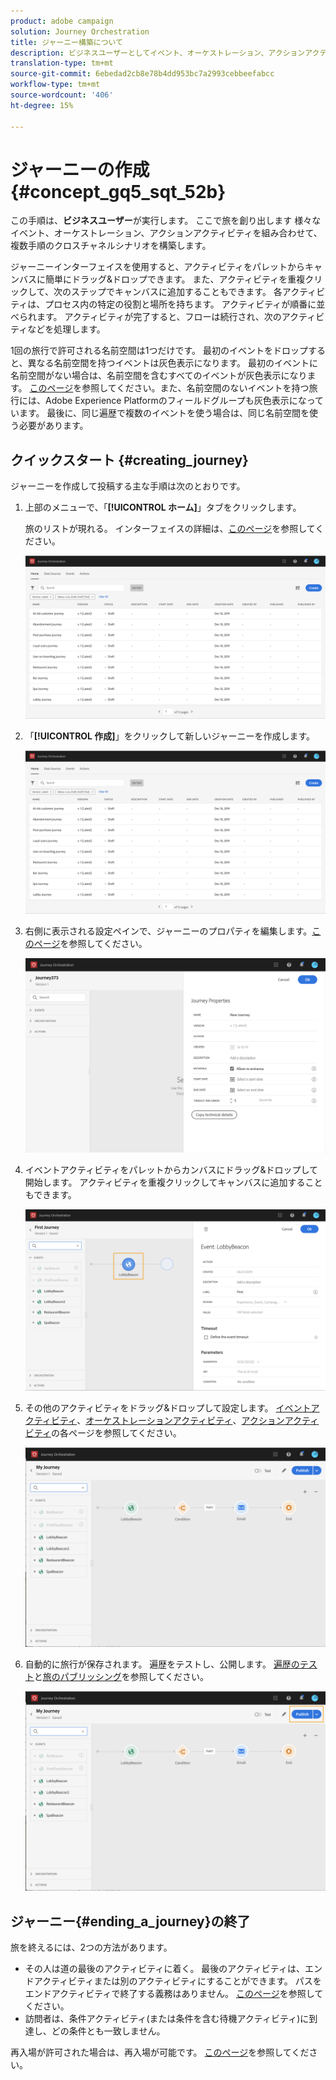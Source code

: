 ```yaml
---
product: adobe campaign
solution: Journey Orchestration
title: ジャーニー構築について
description: ビジネスユーザーとしてイベント、オーケストレーション、アクションアクティビティを組み合わせ、ジャーニーを構築する方法を学びます。
translation-type: tm+mt
source-git-commit: 6ebedad2cb8e78b4dd953bc7a2993cebbeefabcc
workflow-type: tm+mt
source-wordcount: '406'
ht-degree: 15%

---
```



# ジャーニーの作成 {#concept_gq5_sqt_52b}

この手順は、**ビジネスユーザー**&#x200B;が実行します。 ここで旅を創り出します 様々なイベント、オーケストレーション、アクションアクティビティを組み合わせて、複数手順のクロスチャネルシナリオを構築します。

ジャーニーインターフェイスを使用すると、アクティビティをパレットからキャンバスに簡単にドラッグ&amp;ドロップできます。 また、アクティビティを重複クリックして、次のステップでキャンバスに追加することもできます。 各アクティビティは、プロセス内の特定の役割と場所を持ちます。 アクティビティが順番に並べられます。 アクティビティが完了すると、フローは続行され、次のアクティビティなどを処理します。

1回の旅行で許可される名前空間は1つだけです。 最初のイベントをドロップすると、異なる名前空間を持つイベントは灰色表示になります。 最初のイベントに名前空間がない場合は、名前空間を含むすべてのイベントが灰色表示になります。 [このページ](../event/selecting-the-namespace.md)を参照してください。また、名前空間のないイベントを持つ旅行には、Adobe Experience Platformのフィールドグループも灰色表示になっています。 最後に、同じ遍歴で複数のイベントを使う場合は、同じ名前空間を使う必要があります。

## クイックスタート {#creating_journey}

ジャーニーを作成して投稿する主な手順は次のとおりです。

1. 上部のメニューで、「**[!UICONTROL ホーム]**」タブをクリックします。

   旅のリストが現れる。 インターフェイスの詳細は、[このページ](../building-journeys/using-the-journey-designer.md)を参照してください。

   ![](../assets/journey30.png)

1. 「**[!UICONTROL 作成]**」をクリックして新しいジャーニーを作成します。

   ![](../assets/journey31.png)

1. 右側に表示される設定ペインで、ジャーニーのプロパティを編集します。[このページ](../building-journeys/changing-properties.md)を参照してください。

   ![](../assets/journey32.png)

1. イベントアクティビティをパレットからカンバスにドラッグ&amp;ドロップして開始します。 アクティビティを重複クリックしてキャンバスに追加することもできます。

   ![](../assets/journey33.png)

1. その他のアクティビティをドラッグ&amp;ドロップして設定します。 [イベントアクティビティ](../building-journeys/event-activities.md)、[オーケストレーションアクティビティ](../building-journeys/about-orchestration-activities.md)、[アクションアクティビティ](../building-journeys/about-action-activities.md)の各ページを参照してください。

   ![](../assets/journey34.png)

1. 自動的に旅行が保存されます。 遍歴をテストし、公開します。 [遍歴のテスト](../building-journeys/testing-the-journey.md)と[旅のパブリッシング](../building-journeys/publishing-the-journey.md)を参照してください。

   ![](../assets/journey36.png)

## ジャーニー{#ending_a_journey}の終了

旅を終えるには、2つの方法があります。

* その人は道の最後のアクティビティに着く。 最後のアクティビティは、エンドアクティビティまたは別のアクティビティにすることができます。 パスをエンドアクティビティで終了する義務はありません。 [このページ](../building-journeys/end-activity.md)を参照してください。
* 訪問者は、条件アクティビティ(または条件を含む待機アクティビティ)に到達し、どの条件とも一致しません。

再入場が許可された場合は、再入場が可能です。 [このページ](../building-journeys/changing-properties.md)を参照してください。
